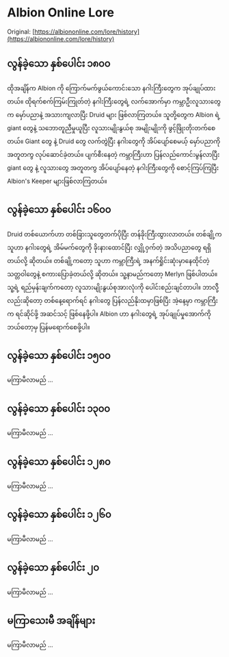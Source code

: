 # Albion Online Lore

Original: [https://albiononline.com/lore/history](https://albiononline.com/lore/history)

## လွန်ခဲ့သော နှစ်ပေါင်း ၁၈၀၀

ထိုအချိန်က Albion ကို ကြောက်မက်ဖွယ်ကောင်းသော နဂါးကြီးတွေက အုပ်ချုပ်ထားတယ်။ ထိုရက်စက်ကြမ်းကြုတ်တဲ့ နဂါးကြီးတွေရဲ့ လက်အောက်မှာ ကမ္ဘာဦးလူသားတွေက မှော်ပညာနဲ့ အသားကျလာပြီး Druid များ ဖြစ်လာကြတယ်။ သူတို့တွေက Albion ရဲ့ giant တွေနဲ့ သဘောတူညီမှုယူပြီး လူသားမျိုးနွယ်စု အမျိုးမျိုးကို ဖွင့်ဖြိုးတိုးတက်စေတယ်။ Giant တွေ နဲ့ Druid တွေ လက်တွဲပြီး နဂါးတွေကို အိပ်ပျော်စေမယ့် မှော်ပညာကို အတူတကွ လုပ်ဆောင်ခဲ့တယ်။ ပျက်စီးနေတဲ့ ကမ္ဘာကြီးဟာ ပြန်လည်ကောင်းမွန်လာပြီး giant တွေ နဲ့ လူသားတွေ အတူတကွ အိပ်ပျော်နေတဲ့ နဂါးကြီးတွေကို စောင့်ကြပ်ကြပြီး Albion's Keeper များဖြစ်လာကြတယ်။


## လွန်ခဲ့သော နှစ်ပေါင်း ၁၆၀၀

Druid တစ်ယောက်ဟာ တစ်ခြားသူတွေတက်ပိုပြီး တန်ခိုးကြီးထွားလာတယ်။ တစ်ချို့က သူဟာ နဂါးတွေရဲ့ အိမ်မက်တွေကို ခိုးနားထောင်ပြီး လျှို့ဝှက်တဲ့ အသိပညာတွေ ရရှိတယ်လို့ ဆိုတယ်။ တစ်ချို့ကတော့ သူဟာ ကမ္ဘာကြီးရဲ့ အနက်ရှိုင်းဆုံးမှာနေထိုင်တဲ့ သတ္တဝါတွေနဲ့ စကားပြောခဲ့တယ်လို့ ဆိုတယ်။ သူ့နာမည်ကတော့ Merlyn ဖြစ်ပါတယ်။ သူ့ရဲ့ ရည်မှန်းချက်ကတော့ လူသားမျိုးနွယ်စုအားလုံးကို ပေါင်းစည်းချင်တာပါ။ ဘာလိို့လည်းဆိုတော့ တစ်နေ့ရောက်ရင် နဂါးတွေ ပြန်လည်နိုးထမှာဖြစ်ပြီး အဲ့နေ့မှာ ကမ္ဘာကြီးက ရင်ဆိုင်ဖို့ အဆင်သင့် ဖြစ်နေဖို့ပါ။ Albion ဟာ နဂါးတွေရဲ့ အုပ်ချုပ်မှုအောက်ကို ဘယ်တော့မှ ပြန်မရောက်စေဖို့ပါ။

## လွန်ခဲ့သော နှစ်ပေါင်း ၁၅၀၀

မကြာမီလာမည် ...


## လွန်ခဲ့သော နှစ်ပေါင်း ၁၃၀၀

မကြာမီလာမည် ...


## လွန်ခဲ့သော နှစ်ပေါင်း ၁၂၈၀

မကြာမီလာမည် ...



## လွန်ခဲ့သော နှစ်ပေါင်း ၁၂၆၀

မကြာမီလာမည် ...



## လွန်ခဲ့သော နှစ်ပေါင်း ၂၀

မကြာမီလာမည် ...



## မကြာသေးမီ အချိန်များ

မကြာမီလာမည် ...
